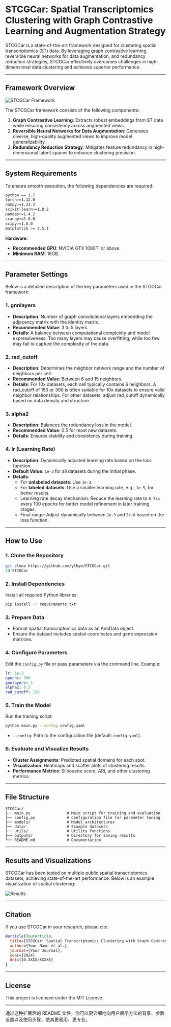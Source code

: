 
# STCGCar: Spatial Transcriptomics Clustering with Graph Contrastive Learning and Augmentation Strategy

STCGCar is a state-of-the-art framework designed for clustering spatial transcriptomics (ST) data. By leveraging graph contrastive learning, reversible neural networks for data augmentation, and redundancy reduction strategies, STCGCar effectively overcomes challenges in high-dimensional data clustering and achieves superior performance.

---

## Framework Overview

![STCGCar Framework](image/STCGCar.png)

The STCGCar framework consists of the following components:
1. **Graph Contrastive Learning**: Extracts robust embeddings from ST data while ensuring consistency across augmented views.
2. **Reversible Neural Networks for Data Augmentation**: Generates diverse, high-quality augmented views to improve model generalizability.
3. **Redundancy Reduction Strategy**: Mitigates feature redundancy in high-dimensional latent spaces to enhance clustering precision.

---

## System Requirements

To ensure smooth execution, the following dependencies are required:

```bash
python == 3.7
torch>=1.12.0
numpy>=1.23.3
scikit-learn>=1.0.2
pandas>=1.4.2
scanpy>=1.8.0
scipy>=1.8.0
matplotlib >= 3.5.1
```

**Hardware**:
- **Recommended GPU**: NVIDIA GTX 1080Ti or above.
- **Minimum RAM**: 16GB.

---

## Parameter Settings

Below is a detailed description of the key parameters used in the STCGCar framework:

### **1. gnnlayers**
- **Description**: Number of graph convolutional layers embedding the adjacency matrix with the identity matrix.
- **Recommended Value**: 3 to 5 layers.
- **Details**: A balance between computational complexity and model expressiveness. Too many layers may cause overfitting, while too few may fail to capture the complexity of the data.

### **2. rad_cutoff**
- **Description**: Determines the neighbor network range and the number of neighbors per cell.
- **Recommended Value**: Between 6 and 15 neighbors.
- **Details**: For 10x datasets, each cell typically contains 6 neighbors. A rad_cutoff of 150 or 300 is often suitable for 10x datasets to ensure valid neighbor relationships. For other datasets, adjust rad_cutoff dynamically based on data density and structure.

### **3. alpha2**
- **Description**: Balances the redundancy loss in the model.
- **Recommended Value**: 0.5 for most new datasets.
- **Details**: Ensures stability and consistency during training.

### **4. lr (Learning Rate)**
- **Description**: Dynamically adjusted learning rate based on the loss function.
- **Default Value**: `1e-3` for all datasets during the initial phase.
- **Details**:
  - For **unlabeled datasets**: Use `1e-3`.
  - For **labeled datasets**: Use a smaller learning rate, e.g., `1e-5`, for better results.
  - Learning rate decay mechanism: Reduce the learning rate to `0.75x` every 100 epochs for better model refinement in later training stages.
  - Final range: Adjust dynamically between `1e-3` and `5e-6` based on the loss function.

---

## How to Use

### **1. Clone the Repository**
```bash
git clone https://github.com/ylhyw/STCGCar.git
cd STCGCar
```

### **2. Install Dependencies**
Install all required Python libraries:
```bash
pip install -r requirements.txt
```

### **3. Prepare Data**
- Format spatial transcriptomics data as an AnnData object.
- Ensure the dataset includes spatial coordinates and gene expression matrices.

### **4. Configure Parameters**
Edit the `config.py` file or pass parameters via the command line. Example:
```yaml
lr: 1e-3
epochs: 300
gnnlayers: 3
alpha2: 0.5
rad_cutoff: 150
```

### **5. Train the Model**
Run the training script:
```bash
python main.py --config config.yaml
```
- `--config`: Path to the configuration file (default: `config.yaml`).

### **6. Evaluate and Visualize Results**
- **Cluster Assignments**: Predicted spatial domains for each spot.
- **Visualization**: Heatmaps and scatter plots of clustering results.
- **Performance Metrics**: Silhouette score, ARI, and other clustering metrics.

---

## File Structure

```plaintext
STCGCar/
├── main.py                # Main script for training and evaluation
├── config.py              # Configuration file for parameter tuning
├── models/                # Model architectures
├── data/                  # Example datasets
├── utils/                 # Utility functions
├── outputs/               # Directory for saving results
└── README.md              # Documentation
```

---

## Results and Visualizations

STCGCar has been tested on multiple public spatial transcriptomics datasets, achieving state-of-the-art performance. Below is an example visualization of spatial clustering:

![Results](image/results_example.png)

---

## Citation

If you use STCGCar in your research, please cite:

```bibtex
@article{YourArticle,
  title={STCGCar: Spatial Transcriptomics Clustering with Graph Contrastive Learning and Augmentation Strategy},
  author={Your Name et al.},
  journal={Your Journal},
  year={2024},
  doi={10.XXXX/XXXXX}
}
```

---

## License

This project is licensed under the MIT License.

---

通过这种扩展后的 README 文件，你可以更详细地向用户展示方法的背景、参数设置以及使用步骤，使其更易用、更专业。
